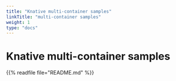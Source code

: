 ```yaml
---
title: "Knative multi-container samples"
linkTitle: "multi-container samples"
weight: 1
type: "docs"
---
```


# Knative multi-container samples

{{% readfile file="README.md" %}}
